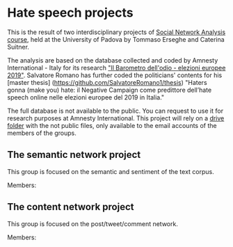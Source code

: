 # Hate speech projects

This is the result of two interdisciplinary projects of [Social Network Analysis course](https://elearning.unipd.it/scienzeumane/course/view.php?id=9257), held at the University of Padova by Tommaso Erseghe and Caterina Suitner.

The analysis are based on the database collected and coded by Amnesty International - Italy for its research ["Il Barometro dell'odio - elezioni europee 2019"](https://www.amnesty.it/cosa-facciamo/elezioni-europee/). Salvatore Romano has further coded the politicians' contents for his [master thesis]
(https://github.com/SalvatoreRomano1/thesis) "Haters gonna (make you) hate: il Negative Campaign come predittore dell’hate speech online nelle elezioni europee del 2019 in Italia."

The full database is not available to the public. You can request to use it for research purposes at Amnesty International.
This project will rely on a [drive folder](https://drive.google.com/drive/folders/1zwXprmJgb6MEf1bFNjTDd_gHFF-fVIRE?usp=sharing) with the not public files, only available to the email accounts of the members of the groups. 

## The semantic network project

This group is focused on the semantic and sentiment of the text corpus.

Members: 


## The content network project 

This group is focused on the post/tweet/comment network.

Members: 


